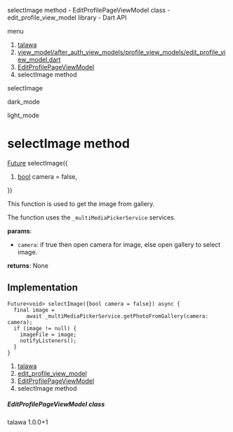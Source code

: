 




selectImage method - EditProfilePageViewModel class - edit\_profile\_view\_model library - Dart API







menu

1. [talawa](../../index.html)
2. [view\_model/after\_auth\_view\_models/profile\_view\_models/edit\_profile\_view\_model.dart](../../file-___home_harshil_Desktop_open-source_palisadoes_talawa_lib_view_model_after_auth_view_models_profile_view_models_edit_profile_view_model/)
3. [EditProfilePageViewModel](../../file-___home_harshil_Desktop_open-source_palisadoes_talawa_lib_view_model_after_auth_view_models_profile_view_models_edit_profile_view_model/EditProfilePageViewModel-class.html)
4. selectImage method

selectImage


dark\_mode

light\_mode




# selectImage method


[Future](https://api.flutter.dev/flutter/dart-core/Future-class.html)<void>
selectImage({

1. [bool](https://api.flutter.dev/flutter/dart-core/bool-class.html) camera = false,

})

This function is used to get the image from gallery.

The function uses the `_multiMediaPickerService` services.

**params**:

* `camera`: if true then open camera for image, else open gallery to select image.

**returns**:
None


## Implementation

```
Future<void> selectImage({bool camera = false}) async {
  final image =
      await _multiMediaPickerService.getPhotoFromGallery(camera: camera);
  if (image != null) {
    imageFile = image;
    notifyListeners();
  }
}
```

 


1. [talawa](../../index.html)
2. [edit\_profile\_view\_model](../../file-___home_harshil_Desktop_open-source_palisadoes_talawa_lib_view_model_after_auth_view_models_profile_view_models_edit_profile_view_model/)
3. [EditProfilePageViewModel](../../file-___home_harshil_Desktop_open-source_palisadoes_talawa_lib_view_model_after_auth_view_models_profile_view_models_edit_profile_view_model/EditProfilePageViewModel-class.html)
4. selectImage method

##### EditProfilePageViewModel class





talawa
1.0.0+1






